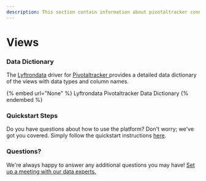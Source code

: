 ```yaml
---
description: This section contain information about pivotaltracker connector views information
---
```


# Views

### Data Dictionary

The [Lyftrondata](https://www.lyftrondata.com/) driver for [Pivotaltracker](https://www.lyftrondata.com/integration/business-analytics/pivotal-tracker//)[ ](https://www.lyftrondata.com/integration/pivotaltracker/)provides a detailed data dictionary of the views with data types and column names.

{% embed url="None" %}
Lyftrondata Pivotaltracker Data Dictionary
{% endembed %}

### Quickstart Steps

Do you have questions about how to use the platform? Don't worry; we've got you covered. Simply follow the quickstart instructions [here](../README.md).

### Questions? <a href="#questions" id="questions"></a>

We're always happy to answer any additional questions you may have! [Set up a meeting with our data experts.](https://www.lyftrondata.com/book-a-meeting/)


